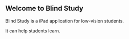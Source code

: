 ## Welcome to Blind Study

Blind Study is a iPad application for low-vision students.

It can help students learn.
